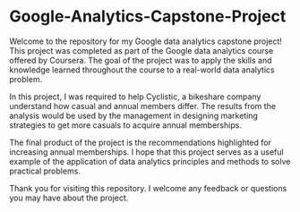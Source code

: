 # Google-Analytics-Capstone-Project
Welcome to the repository for my Google data analytics capstone project! This project was completed as part of the Google data analytics course offered by Coursera. The goal of the project was to apply the skills and knowledge learned throughout the course to a real-world data analytics problem.

In this project, I was required to help Cyclistic, a bikeshare company understand how casual and annual members differ. The results from the analysis would be used by the management in designing marketing strategies to get more casuals to acquire annual memberships. 

The final product of the project is the recommendations highlighted for increasing annual memberships. I hope that this project serves as a useful example of the application of data analytics principles and methods to solve practical problems.

Thank you for visiting this repository. I welcome any feedback or questions you may have about the project.

